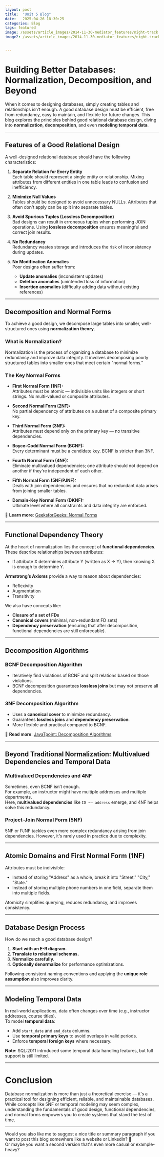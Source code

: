 ```yaml
---
layout: post
title:  "Unit 5 Blog"
date:   2025-04-26 18:30:25
categories: Blog
tags: featured
image: /assets/article_images/2014-11-30-mediator_features/night-track.JPG
image2: /assets/article_images/2014-11-30-mediator_features/night-track-mobile.JPG


---
```


# Building Better Databases: Normalization, Decomposition, and Beyond

When it comes to designing databases, simply creating tables and relationships isn’t enough. A good database design must be efficient, free from redundancy, easy to maintain, and flexible for future changes. This blog explores the principles behind good relational database design, diving into **normalization**, **decomposition**, and even **modeling temporal data**. 

---

## Features of a Good Relational Design

A well-designed relational database should have the following characteristics:

1. **Separate Relation for Every Entity**  
   Each table should represent a single entity or relationship. Mixing attributes from different entities in one table leads to confusion and inefficiency.

2. **Minimize Null Values**  
   Tables should be designed to avoid unnecessary NULLs. Attributes that often don't apply can be split into separate tables.

3. **Avoid Spurious Tuples (Lossless Decomposition)**  
   Bad designs can result in erroneous tuples when performing JOIN operations. Using **lossless decomposition** ensures meaningful and correct join results.

4. **No Redundancy**  
   Redundancy wastes storage and introduces the risk of inconsistency during updates.

5. **No Modification Anomalies**  
   Poor designs often suffer from:
   - **Update anomalies** (inconsistent updates)
   - **Deletion anomalies** (unintended loss of information)
   - **Insertion anomalies** (difficulty adding data without existing references)

---

## Decomposition and Normal Forms

To achieve a good design, we decompose large tables into smaller, well-structured ones using **normalization theory**.

### What is Normalization?

Normalization is the process of organizing a database to minimize redundancy and improve data integrity. It involves decomposing poorly structured tables into smaller ones that meet certain "normal forms."

### The Key Normal Forms

- **First Normal Form (1NF):**  
  Attributes must be atomic — indivisible units like integers or short strings. No multi-valued or composite attributes.

- **Second Normal Form (2NF):**  
  No partial dependency of attributes on a subset of a composite primary key.

- **Third Normal Form (3NF):**  
  Attributes must depend only on the primary key — no transitive dependencies.

- **Boyce-Codd Normal Form (BCNF):**  
  Every determinant must be a candidate key. BCNF is stricter than 3NF.

- **Fourth Normal Form (4NF):**  
  Eliminate multivalued dependencies; one attribute should not depend on another if they're independent of each other.

- **Fifth Normal Form (5NF/PJNF):**  
  Deals with join dependencies and ensures that no redundant data arises from joining smaller tables.

- **Domain-Key Normal Form (DKNF):**  
  Ultimate level where all constraints and data integrity are enforced.

🔗 **Learn more**: [GeeksforGeeks: Normal Forms](https://www.geeksforgeeks.org/normal-forms-in-dbms/?ref=lbp)

---

## Functional Dependency Theory

At the heart of normalization lies the concept of **functional dependencies**. These describe relationships between attributes:
- If attribute X determines attribute Y (written as X → Y), then knowing X is enough to determine Y.
  
**Armstrong’s Axioms** provide a way to reason about dependencies:
- Reflexivity
- Augmentation
- Transitivity

We also have concepts like:
- **Closure of a set of FDs**
- **Canonical covers** (minimal, non-redundant FD sets)
- **Dependency preservation** (ensuring that after decomposition, functional dependencies are still enforceable).

---

## Decomposition Algorithms

### BCNF Decomposition Algorithm
- Iteratively find violations of BCNF and split relations based on those violations.
- BCNF decomposition guarantees **lossless joins** but may not preserve all dependencies.

### 3NF Decomposition Algorithm
- Uses a **canonical cover** to minimize redundancy.
- Guarantees **lossless joins** and **dependency preservation**.
- More flexible and practical compared to BCNF.

🔗 **Read more**: [JavaTpoint: Decomposition Algorithms](https://www.javatpoint.com/decomposition-algorithms)

---

## Beyond Traditional Normalization: Multivalued Dependencies and Temporal Data

### Multivalued Dependencies and 4NF

Sometimes, even BCNF isn’t enough.  
For example, an instructor might have multiple addresses and multiple departments.  
Here, **multivalued dependencies** like `ID →→ address` emerge, and 4NF helps solve this redundancy.

### Project-Join Normal Form (5NF)

5NF or PJNF tackles even more complex redundancy arising from join dependencies. However, it's rarely used in practice due to complexity.

---

## Atomic Domains and First Normal Form (1NF)

Attributes must be indivisible:
- Instead of storing "Address" as a whole, break it into "Street," "City," "State."
- Instead of storing multiple phone numbers in one field, separate them into multiple fields.

Atomicity simplifies querying, reduces redundancy, and improves consistency.

---

## Database Design Process

How do we reach a good database design?
1. **Start with an E-R diagram.**
2. **Translate to relational schemas.**
3. **Normalize carefully.**
4. **Optionally denormalize** for performance optimizations.

Following consistent naming conventions and applying the **unique role assumption** also improves clarity.

---

## Modeling Temporal Data

In real-world applications, data often changes over time (e.g., instructor addresses, course titles).  
To model **temporal data**:
- Add `start_date` and `end_date` columns.
- Use **temporal primary keys** to avoid overlaps in valid periods.
- Enforce **temporal foreign keys** where necessary.

**Note:** SQL:2011 introduced some temporal data handling features, but full support is still limited.

---

# Conclusion

Database normalization is more than just a theoretical exercise — it's a practical tool for designing efficient, reliable, and maintainable databases.  
While concepts like 5NF or temporal modeling may seem complex, understanding the fundamentals of good design, functional dependencies, and normal forms empowers you to create systems that stand the test of time.

---

Would you also like me to suggest a nice title or summary paragraph if you want to post this blog somewhere like a website or LinkedIn? 🚀  
Or maybe you want a second version that's even more casual or example-heavy?